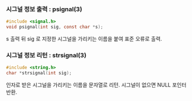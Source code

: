 ### 시그널 정보 출력 : psignal(3)
```c
#include <signal.h>
void psignal(int sig, const char *s);
```
s 출력 뒤 sig 로 지정한 시그널을 가리키는 이름을 붙여 표준 오류로 출력.

### 시그널 정보 리턴 : strsignal(3)
```c
#include <string.h>
char *strsignal(int sig);
```
인자로 받은 시그널을 가리키는 이름을 문자열로 리턴.
시그널이 없으면 NULL 포인터 반환.